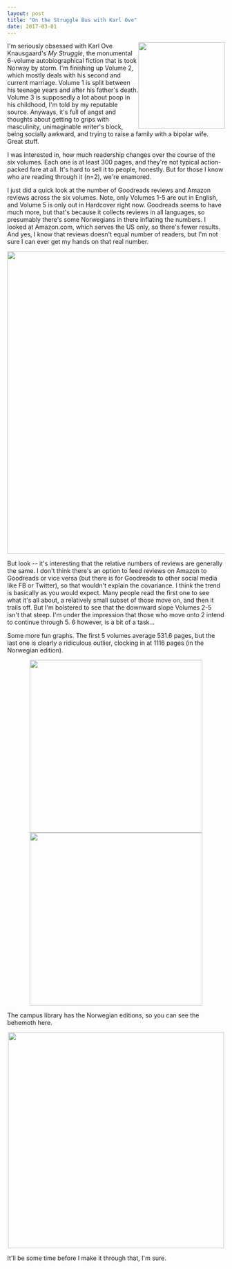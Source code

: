 ```yaml
---
layout: post
title: "On the Struggle Bus with Karl Ove"
date: 2017-03-01
---
```



<img src="{{ site.url }}/assets/knaus-2.JPG" style="width:200px; height:auto; float:right">

I'm seriously obsessed with Karl Ove Knausgaard's <i>My Struggle</i>, the monumental 6-volume autobiographical fiction that is took Norway by storm. I'm finishing up Volume 2, which mostly deals with his second and current marriage. Volume 1 is split between his teenage years and after his father's death. Volume 3 is supposedly a lot about poop in his childhood, I'm told by my reputable source. Anyways, it's full of angst and thoughts about getting to grips with masculinity, unimaginable writer's block, being socially awkward, and trying to raise a family with a bipolar wife. Great stuff. 

I was interested in, how much readership changes over the course of the six volumes. Each one is at least 300 pages, and they're not typical action-packed fare at all. It's hard to sell it to people, honestly. But for those I know who are reading through it (n=2), we're enamored. 

I just did a quick look at the number of Goodreads reviews and Amazon reviews across the six volumes. Note, only Volumes 1-5 are out in English, and Volume 5 is only out in Hardcover right now. Goodreads seems to have much more, but that's because it collects reviews in all languages, so presumably there's some Norwegians in there inflating the numbers. I looked at Amazon.com, which serves the US only, so there's fewer results. And yes, I know that reviews doesn't equal number of readers, but I'm not sure I can ever get my hands on that real number.

<center>
<img src="{{ site.url }}/assets/knaus-reviews.png" style="width:700px; height:auto">
</center>

But look -- it's interesting that the relative numbers of reviews are generally the same. I don't think there's an option to feed reviews on Amazon to Goodreads or vice versa (but there is for Goodreads to other social media like FB or Twitter), so that wouldn't explain the covariance.  I think the trend is basically as you would expect. Many people read the first one to see what it's all about, a relatively small subset of those move on, and then it trails off. But I'm bolstered to see that the downward slope Volumes 2-5 isn't that steep. I'm under the impression that those who move onto 2 intend to continue through 5. 6 however, is a bit of a task...

Some more fun graphs. The first 5 volumes average 531.6 pages, but the last one is clearly a ridiculous outlier, clocking in at 1116 pages (in the Norwegian edition).

<center>
<img src="{{ site.url }}/assets/knaus-pages.png" style="width:400px; height:auto">
<img src="{{ site.url }}/assets/knaus-editions.png" style="width:400px; height:auto">
</center>

The campus library has the Norwegian editions, so you can see the behemoth here. 

<center>
<img src="{{ site.url }}/assets/knaus-books.JPG" style="width:500px; height:auto">
</center>

It'll be some time before I make it through that, I'm sure.
